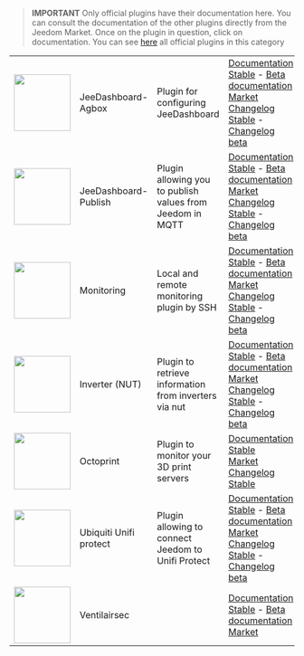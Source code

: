 
>**IMPORTANT**
>Only official plugins have their documentation here. You can consult the documentation of the other plugins directly from the Jeedom Market. Once on the plugin in question, click on documentation.
>You can see [here](https://market.jeedom.com/index.php?v=d&p=market&type=plugin&categorie=monitoring) all official plugins in this category


| | | | |
|--- | --- | --- | ---|
|<img src="jeeDashboardAgbox/jeeDashboardAgbox_icon.png" class="pluginLogo" width="100" />|JeeDashboard-Agbox|Plugin for configuring JeeDashboard|[Documentation Stable](jeeDashboardAgbox/index.md) - [Beta documentation](jeeDashboardAgbox/beta/index.md)<br/>[Market](https://market.jeedom.com/index.php?v=d&p=market_display&id=4523)<br/>[Changelog Stable](jeeDashboardAgbox/changelog.md) - [Changelog beta](jeeDashboardAgbox/beta/changelog.md)|
|<img src="jeeDashboardPublish/jeeDashboardPublish_icon.png" class="pluginLogo" width="100" />|JeeDashboard-Publish|Plugin allowing you to publish values from Jeedom in MQTT|[Documentation Stable](jeeDashboardPublish/index.md) - [Beta documentation](jeeDashboardPublish/beta/index.md)<br/>[Market](https://market.jeedom.com/index.php?v=d&p=market_display&id=4482)<br/>[Changelog Stable](jeeDashboardPublish/changelog.md) - [Changelog beta](jeeDashboardPublish/beta/changelog.md)|
|<img src="monitoring2/monitoring2_icon.png" class="pluginLogo" width="100" />|Monitoring|Local and remote monitoring plugin by SSH|[Documentation Stable](monitoring2/index.md) - [Beta documentation](monitoring2/beta/index.md)<br/>[Market](https://market.jeedom.com/index.php?v=d&p=market_display&id=3317)<br/>[Changelog Stable](monitoring2/changelog.md) - [Changelog beta](monitoring2/beta/changelog.md)|
|<img src="nut/nut_icon.png" class="pluginLogo" width="100" />|Inverter (NUT)|Plugin to retrieve information from inverters via nut|[Documentation Stable](nut/index.md) - [Beta documentation](nut/beta/index.md)<br/>[Market](https://market.jeedom.com/index.php?v=d&p=market_display&id=1500)<br/>[Changelog Stable](nut/changelog.md) - [Changelog beta](nut/beta/changelog.md)|
|<img src="octoprint/octoprint_icon.png" class="pluginLogo" width="100" />|Octoprint|Plugin to monitor your 3D print servers|[Documentation Stable](octoprint/index.md)<br/>[Market](https://market.jeedom.com/index.php?v=d&p=market_display&id=3295)<br/>[Changelog Stable](octoprint/changelog.md)|
|<img src="unifiprotect/unifiprotect_icon.png" class="pluginLogo" width="100" />|Ubiquiti Unifi protect|Plugin allowing to connect Jeedom to Unifi Protect|[Documentation Stable](unifiprotect/index.md) - [Beta documentation](unifiprotect/beta/index.md)<br/>[Market](https://market.jeedom.com/index.php?v=d&p=market_display&id=4188)<br/>[Changelog Stable](unifiprotect/changelog.md) - [Changelog beta](unifiprotect/beta/changelog.md)|
|<img src="ventilairsec/ventilairsec_icon.png" class="pluginLogo" width="100" />|Ventilairsec||[Documentation Stable](ventilairsec/index.md) - [Beta documentation](ventilairsec/beta/index.md)<br/>[Market](https://market.jeedom.com/index.php?v=d&p=market_display&id=3895)|
